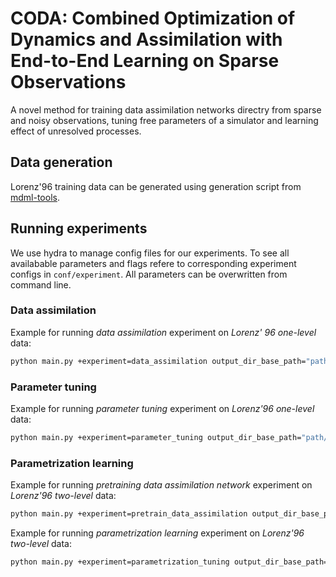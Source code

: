 # CODA: Combined Optimization of Dynamics and Assimilation with End-to-End Learning on Sparse Observations
A novel method for training data assimilation networks directry from sparse and noisy observations, tuning free parameters of a simulator and learning effect of unresolved processes.

## Data generation
Lorenz'96 training data can be generated using generation script from [mdml-tools](https://codebase.helmholtz.cloud/m-dml/mdml-tools/-/blob/main/mdml_tools/scripts/generate_lorenz_data.py).


## Running experiments
We use hydra to manage config files for our experiments. To see all availabable parameters and flags refere to corresponding experiment configs in `conf/experiment`. All parameters can be overwritten from command line.

### Data assimilation
Example for running *data assimilation* experiment on *Lorenz' 96 one-level* data:
```bash
python main.py +experiment=data_assimilation output_dir_base_path="path/where/to/save" datamodule.path_to_load_data="path/to/load/l96/simulation.h5" l96forcing=8.0 observation_model.additional_noise_std=1.0 observation_model.random_mask_fraction=0.75 rollout_length=25 input_window_extend=25 loss_alpha=0.5 random_seed=111
```

### Parameter tuning
Example for running *parameter tuning* experiment on *Lorenz'96 one-level* data:
```bash
python main.py +experiment=parameter_tuning output_dir_base_path="path/where/to/save" datamodule.path_to_load_data="path/to/load/l96/simulation.h5" observation_model.additional_noise_std=1.0 observation_model.random_mask_fraction=0.75 rollout_length=25 input_window_extend=25 loss_alpha=0.5 random_seed=111
```

### Parametrization learning
Example for running *pretraining data assimilation network* experiment on *Lorenz'96 two-level* data:
```bash
python main.py +experiment=pretrain_data_assimilation output_dir_base_path="path/where/to/save" datamodule.path_to_load_data="path/to/load/l96/simulation.h5" l96forcing=10.0 observation_model.additional_noise_std=1.0 observation_model.random_mask_fraction=0.75 rollout_length=25 input_window_extend=25 loss_alpha=0.5 random_seed=111
```

Example for running *parametrization learning* experiment on *Lorenz'96 two-level* data:
```bash
python main.py +experiment=parametrization_tuning output_dir_base_path="path/where/to/save" assimilation_network_checkpoint="path/to/pretrained/da/network/checkpoint" datamodule.path_to_load_data="path/to/load/l96/simulation.h5" l96forcing=10.0 observation_model.additional_noise_std=1.0 observation_model.random_mask_fraction=0.75 rollout_length=25 input_window_extend=25 loss_alpha=0.5 random_seed=111
```
